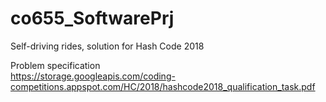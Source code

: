 # co655_SoftwarePrj
Self-driving rides, solution for Hash Code 2018

Problem specification </br>
https://storage.googleapis.com/coding-competitions.appspot.com/HC/2018/hashcode2018_qualification_task.pdf
